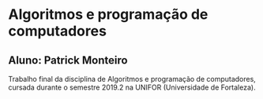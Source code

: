 # Algoritmos e programação de computadores
## Aluno: Patrick Monteiro
Trabalho final da disciplina de Algoritmos e programação de computadores, cursada durante o semestre 2019.2 na UNIFOR (Universidade de Fortaleza).